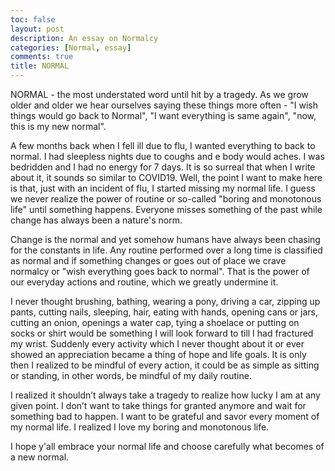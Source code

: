 ```yaml
---
toc: false
layout: post
description: An essay on Normalcy
categories: [Normal, essay]
comments: true
title: NORMAL
---
```


NORMAL - the most understated word until hit by a tragedy. As we grow older and older we hear ourselves saying these things more often - "I wish things would go back to Normal", "I want everything is same again", "now, this is my new normal".
 
A few months back when I fell ill due to flu, I wanted everything to back to normal. I had sleepless nights due to coughs and e body would aches. I was bedridden and I had no energy for 7 days. It is so surreal that when I write about it, it sounds so similar to COVID19. Well, the point I want to make here is that,  just with an incident of flu, I started missing my normal life. I guess we never realize the power of routine or so-called "boring and monotonous life" until something happens. Everyone misses something of the past while change has always been a nature's norm.
 
 Change is the normal and yet somehow humans have always been chasing for the constants in life. Any routine performed over a long time is classified as normal and if something changes or goes out of place we crave normalcy or "wish everything goes back to normal".  That is the power of our everyday actions and routine, which we greatly undermine it.
 
 I never thought brushing, bathing, wearing a pony, driving a car, zipping up pants, cutting nails, sleeping, hair, eating with hands, opening cans or jars, cutting an onion, openings a water cap, tying a shoelace or putting on socks or shirt would be something I will look forward to till I had fractured my wrist. Suddenly every activity which I never thought about it or ever showed an appreciation became a thing of hope and life goals. It is only then I realized to be mindful of every action, it could be as simple as sitting or standing, in other words, be mindful of my daily routine.
 
I realized it shouldn’t always take a tragedy to realize how lucky I am at any given point. I don’t want to take things for granted anymore and wait for something bad to happen. I want to be grateful and savor every moment of my normal life. I realized I love my boring and monotonous life.
 
I hope y'all embrace your normal life and choose carefully what becomes of a new normal.

